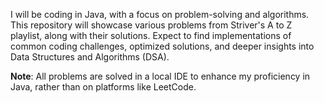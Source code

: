 I will be coding in Java, with a focus on problem-solving and algorithms.
This repository will showcase various problems from Striver's A to Z playlist, along with their solutions. Expect to find implementations of common coding challenges, optimized solutions, and deeper insights into Data Structures and Algorithms (DSA). 

**Note**: All problems are solved in a local IDE to enhance my proficiency in Java, rather than on platforms like LeetCode.
